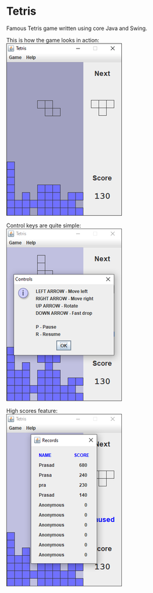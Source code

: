 # Tetris
Famous Tetris game written using core Java and Swing.

This is how the game looks in action:  
![Game play](readme_image_game.png)

Control keys are quite simple:   
![Game controls](readme_image_controls.png)

High scores feature:  
![High scores](readme_image_high_scores.png)
